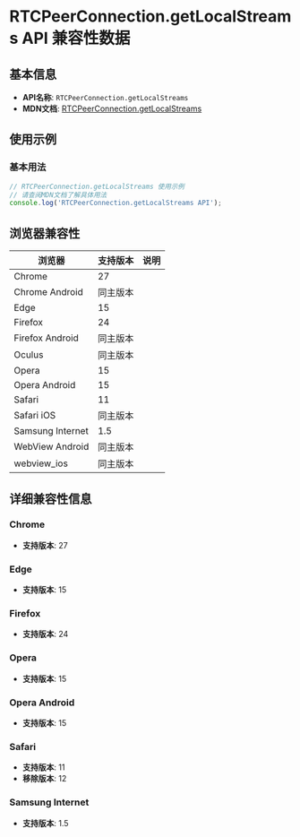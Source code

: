 # RTCPeerConnection.getLocalStreams API 兼容性数据

## 基本信息

- **API名称**: `RTCPeerConnection.getLocalStreams`
- **MDN文档**: [RTCPeerConnection.getLocalStreams](https://developer.mozilla.org/docs/Web/API/RTCPeerConnection/getSenders)

## 使用示例

### 基本用法

```javascript
// RTCPeerConnection.getLocalStreams 使用示例
// 请查阅MDN文档了解具体用法
console.log('RTCPeerConnection.getLocalStreams API');
```

## 浏览器兼容性

| 浏览器 | 支持版本 | 说明 |
|--------|----------|------|
| Chrome | 27 |  |
| Chrome Android | 同主版本 |  |
| Edge | 15 |  |
| Firefox | 24 |  |
| Firefox Android | 同主版本 |  |
| Oculus | 同主版本 |  |
| Opera | 15 |  |
| Opera Android | 15 |  |
| Safari | 11 |  |
| Safari iOS | 同主版本 |  |
| Samsung Internet | 1.5 |  |
| WebView Android | 同主版本 |  |
| webview_ios | 同主版本 |  |

## 详细兼容性信息

### Chrome

- **支持版本**: 27

### Edge

- **支持版本**: 15

### Firefox

- **支持版本**: 24

### Opera

- **支持版本**: 15

### Opera Android

- **支持版本**: 15

### Safari

- **支持版本**: 11
- **移除版本**: 12

### Samsung Internet

- **支持版本**: 1.5

